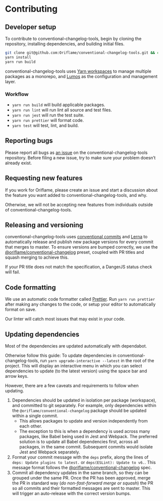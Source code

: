 # Contributing

## Developer setup

To contribute to conventional-changelog-tools, begin by cloning the repository, installing dependencies, and building
initial files.

```bash
git clone git@github.com:Oriflame/conventional-changelog-tools.git && cd ./conventional-changelog-tools
yarn install
yarn run build
```

conventional-changelog-tools uses [Yarn workspaces](https://yarnpkg.com/lang/en/docs/workspaces/) to manage multiple
packages as a monorepo, and [Lumos](https://github.com/Oriflame/lumos) as the configuration and
management layer.

### Workflow

- `yarn run build` will build applicable packages.
- `yarn run lint` will run lint all source and test files.
- `yarn run jest` will run the test suite.
- `yarn run prettier` will format code.
- `yarn test` will test, lint, and build.

## Reporting bugs

Please report all bugs as [an issue](https://github.com/Oriflame/conventional-changelog-tools/issues/new) on the conventional-changelog-tools
repository. Before filing a new issue, try to make sure your problem doesn’t already exist.

## Requesting new features

If you work for Oriflame, please create an issue and start a discussion about the feature you want
added to conventional-changelog-tools, and why.

Otherwise, we will not be accepting new features from individuals outside of conventional-changelog-tools.

## Releasing and versioning

conventional-changelog-tools uses [conventional commits](https://www.conventionalcommits.org) and
[Lerna](https://github.com/lerna/lerna) to automatically release and publish new package versions
for every commit that merges to master. To ensure versions are bumped correctly, we use the
[@oriflame/conventional-changelog][@oriflame/conventional-changelog] preset, coupled with PR titles and squash
merging to achieve this.

If your PR title does not match the specification, a DangerJS status check will fail.

## Code formatting

We use an automatic code formatter called [Prettier](https://prettier.io/). Run `yarn run prettier`
after making any changes to the code, or setup your editor to automatically format on save.

Our linter will catch most issues that may exist in your code.

## Updating dependencies

Most of the dependencies are updated automatically with dependabot.

Otherwise follow this guide: To update dependencies in conventional-changelog-tools, run
`yarn upgrade-interactive --latest` in the root of the project. This will display an interactive
menu in which you can select dependencies to update (to the latest version) using the space bar and
arrow keys.

However, there are a few caveats and requirements to follow when updating.

1. Dependencies should be updated in isolation per package (workspace), and committed to git
   separately. For example, only dependencies within the `@oriflame/conventional-changelog` package should be
   updated within a single commit.
   - This allows packages to update and version independently from each other.
   - The exception to this is when a dependency is used across many packages, like Babel being used
     in Jest and Webpack. The preferred solution is to update all Babel dependencies first, across
     all packages, in the same commit. Subsequent commits would isolate Jest and Webpack separately.
2. Format your commit message with the `deps` prefix, along the lines of
   `deps: Update plugins to latest.` or `deps(ESLint): Update to v6.`. This message format follows
   the [@oriflame/conventional-changelog][@oriflame/conventional-changelog] spec.
3. Commit all dependency updates in the same branch, so they can be grouped under the same PR. Once
   the PR has been approved, merge the PR in standard way (_do non-fast-forward merge or squash_) the PR so all commits and
   their formatted messages are sent to master. This will trigger an auto-release with the correct
   version bumps.

<!-- prettier-ignore -->
[@oriflame/conventional-changelog]: https://github.com/Oriflame/conventional-changelog-tools/packages/conventional-changelog#commit-message-format
